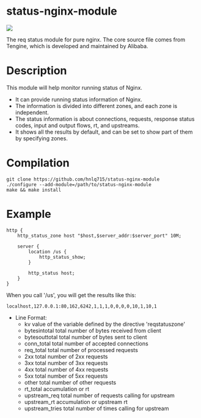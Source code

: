 status-nginx-module
===================
![](https://travis-ci.org/hnlq715/status-nginx-module.svg)

The req status module for pure nginx. The core source file comes from Tengine, which is developed and maintained by Alibaba.

Description
===========

This module will help monitor running status of Nginx.
* It can provide running status information of Nginx.
* The information is divided into different zones, and each zone is independent.
* The status information is about connections, requests, response status codes, input and output flows, rt, and upstreams.
* It shows all the results by default, and can be set to show part of them by specifying zones.

Compilation
===========

```
git clone https://github.com/hnlq715/status-nginx-module
./configure --add-module=/path/to/status-nginx-module
make && make install
```

Example
=======

```
http {
    http_status_zone host "$host,$server_addr:$server_port" 10M;

    server {
        location /us {
            http_status_show;
        }

        http_status host;
    }
}
```

When you call '/us', you will get the results like this:
```
localhost,127.0.0.1:80,162,6242,1,1,1,0,0,0,0,10,1,10,1
```

- Line Format:
  * kv value of the variable defined by the directive 'reqstatuszone'
  * bytesintotal total number of bytes received from client
  * bytesouttotal total number of bytes sent to client
  * conn_total total number of accepted connections
  * req_total total number of processed requests
  * 2xx total number of 2xx requests
  * 3xx total number of 3xx requests
  * 4xx total number of 4xx requests
  * 5xx total number of 5xx requests
  * other total number of other requests
  * rt_total accumulation or rt
  * upstream_req total number of requests calling for upstream
  * upstream_rt accumulation or upstream rt
  * upstream_tries total number of times calling for upstream
